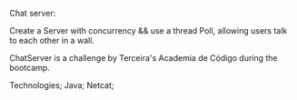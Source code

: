 Chat server:

Create a Server with concurrency && use a thread Poll, allowing users talk to each other in a wall. 

ChatServer is a challenge by Terceira's Academia de Código during the bootcamp.

Technologies;
Java;
Netcat;
